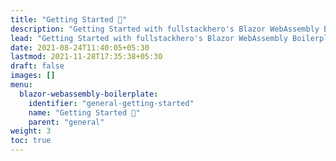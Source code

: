 ```yaml
---
title: "Getting Started 🚀"
description: "Getting Started with fullstackhero's Blazor WebAssembly Boilerplate."
lead: "Getting Started with fullstackhero's Blazor WebAssembly Boilerplate."
date: 2021-08-24T11:40:05+05:30
lastmod: 2021-11-28T17:35:38+05:30
draft: false
images: []
menu:
  blazor-webassembly-boilerplate:
    identifier: "general-getting-started"
    name: "Getting Started 🚀"
    parent: "general"
weight: 3
toc: true
---
```



